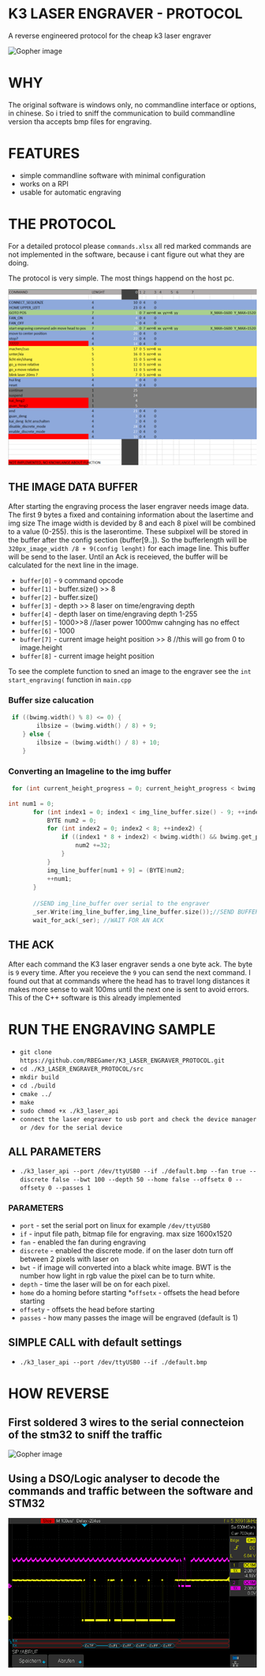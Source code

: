 # K3 LASER ENGRAVER - PROTOCOL
A reverse engineered protocol for the cheap k3 laser engraver

![Gopher image](/documentation/pictures/device.JPG)


# WHY
The original software is windows only, no commandline interface or options, in chinese.
So i tried to sniff the communication to  build commandline version tha accepts bmp files for engraving.





# FEATURES
* simple commandline software with minimal configuration
* works on a RPI
* usable for automatic engraving






# THE PROTOCOL

For a detailed protocol please `commands.xlsx`
all red marked commands are not implemented in the software, because i cant figure out what they are doing.

The protocol is very simple. The most things happend on the host pc.


![Gopher image](/documentation/known_commands.PNG)


## THE IMAGE DATA BUFFER
After starting the engraving process the laser engraver needs image data.
The first 9 bytes a fixed and containing information about the lasertime and img size
The image width is devided by 8 and each 8 pixel will be combined to a value  (0-255). this is the laserontime.
These subpixel will be stored in the buffer after the config section (buffer[9..]).
So the bufferlength will be `320px_image_width /8 + 9(config lenght)` for each image line.
This buffer will be send to the laser. Until an Ack is receieved, the buffer will be calculated for the next line in the image.

* `buffer[0]` - `9` command opcode
* `buffer[1]` -  buffer.size() >> 8
* `buffer[2]` - buffer.size()
* `buffer[3]` - depth >> 8   laser on time/engraving depth
* `buffer[4]` - depth    laser on time/engraving depth 1-255
* `buffer[5]` - 1000>>8 //laser power 1000mw cahnging has no effect
* `buffer[6]` - 1000
* `buffer[7]` - current image height position >> 8 //this will go from 0 to image.height
* `buffer[8]` - current image height position


To see the complete function to sned an image to the engraver see the `int start_engraving(` function in `main.cpp`


### Buffer size calucation
```cpp
 if ((bwimg.width() % 8) <= 0) {
        ilbsize = (bwimg.width() / 8) + 9;
    } else {
        ilbsize = (bwimg.width() / 8) + 10;
    }
 ```
 
 ### Converting an Imageline to the img buffer
 ```cpp
  for (int current_height_progress = 0; current_height_progress < bwimg.height(); ++current_height_progress) {
 ```
 
 
 
 ```cpp
 int num1 = 0;
        for (int index1 = 0; index1 < img_line_buffer.size() - 9; ++index1) {
            BYTE num2 = 0;
            for (int index2 = 0; index2 < 8; ++index2) {
                if ((index1 * 8 + index2) < bwimg.width() && bwimg.get_pixel((index1 * 8) + index2, current_height_progress).red == 0) {
                    num2 +=32;        
                }
            }
            img_line_buffer[num1 + 9] = (BYTE)num2;
            ++num1;
        }
        
        //SEND img_line_buffer over serial to the engraver
        _ser.Write(img_line_buffer,img_line_buffer.size());//SEND BUFFER TO ENGRAVER
        wait_for_ack(_ser); //WAIT FOR AN ACK
```



## THE ACK
After each command the K3 laser engraver sends a one byte ack. The byte is `9` every time.
After you receieve the `9` you can send the next command. 
I found out that at commands where the head has to travel long distances it makes more sense to wait 100ms until the next one is sent to avoid errors. This of the C++ software is this already implemented 







# RUN THE ENGRAVING SAMPLE
* `git clone https://github.com/RBEGamer/K3_LASER_ENGRAVER_PROTOCOL.git`
* `cd ./K3_LASER_ENGRAVER_PROTOCOL/src`
* `mkdir build`
* `cd ./build`
* `cmake ../`
* `make`
* `sudo chmod +x ./k3_laser_api`
* `connect the laser engraver to usb port and check the device manager or /dev for the serial device`

## ALL PARAMETERS
* `./k3_laser_api --port /dev/ttyUSB0 --if ./default.bmp --fan true --discrete false --bwt 100 --depth 50 --home false --offsetx 0 --offsety 0 --passes 1`

### PARAMETERS
* `port` - set the serial port on linux for example `/dev/ttyUSB0`
* `if` - input file path, bitmap file for engraving. max size 1600x1520
* `fan` - enabled the fan during engraving
* `discrete` - enabled the discrete mode. if on the laser dotn turn off between 2 pixels with laser on
* `bwt` - if image will converted into a black white image. BWT is the number how light in rgb value the pixel can be to turn white.
* `depth` - time the laser will be on for each pixel.
* `home` do a homing before starting
*`offsetx` - offsets the head before starting
* `offsety` -  offsets the head before starting
* `passes` - how many passes the image will be engraved  (default is 1)
## SIMPLE CALL with default settings
* `./k3_laser_api --port /dev/ttyUSB0 --if ./default.bmp`





# HOW REVERSE

## First soldered 3 wires to the serial connecteion of the stm32 to sniff the traffic
![Gopher image](/documentation/pictures/pcb.JPG)

## Using a DSO/Logic analyser to decode the commands and traffic between the software and STM32
![Gopher image](/documentation/pictures/scope.png)
